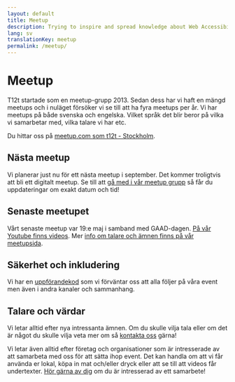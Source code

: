 ```yaml
---
layout: default
title: Meetup
description: Trying to inspire and spread knowledge about Web Accessibility
lang: sv
translationKey: meetup
permalink: /meetup/
---
```


# Meetup

T12t startade som en meetup-grupp 2013. Sedan dess har vi haft en mängd meetups och i nuläget försöker vi se till att ha fyra meetups per år. Vi har meetups på både svenska och engelska. Vilket språk det blir beror på vilka vi samarbetar med, vilka talare vi har etc.

Du hittar oss på [meetup.com som t12t - Stockholm](https://www.meetup.com/t12t-Stockholm).

## Nästa meetup

Vi planerar just nu för ett nästa meetup i september. Det kommer troligtvis att bli ett digitalt meetup. Se till att [gå med i vår meetup grupp](https://www.meetup.com/t12t-Stockholm) så får du uppdateringar om exakt datum och tid!

## Senaste meetupet

Vårt senaste meetup var 19:e maj i samband med GAAD-dagen. [På vår Youtube finns videos](https://www.youtube.com/watch?v=AJi0lqpHqZw). Mer [info om talare och ämnen finns på vår meetupsida](https://www.meetup.com/t12t-Stockholm/events/270587932/).

## Säkerhet och inkludering

Vi har en [uppförandekod](/uppforandekod/) som vi förväntar oss att alla följer på våra event men även i andra kanaler och sammanhang.

## Talare och värdar

Vi letar alltid efter nya intressanta ämnen. Om du skulle vilja tala eller om det är något du skulle vilja veta mer om så [kontakta oss](/kontakt/) gärna!

Vi letar även alltid efter företag och organisationer som är intresserade av att samarbeta med oss för att sätta ihop event. Det kan handla om att vi får använda er lokal, köpa in mat och/eller dryck eller att se till att videos får undertexter. [Hör gärna av dig](/kontakt/) om du är intresserad av ett samarbete!
